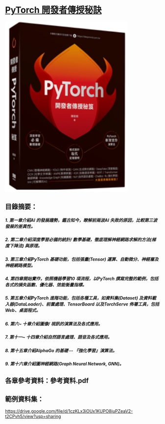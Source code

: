 # [PyTorch 開發者傳授秘訣](https://www.tenlong.com.tw/products/9786267146156?list_name=i-r-zh_tw)
<img src="封面.png" alt="drawing" width="400"/>

## 目錄摘要：
##### 1. 第一章介紹AI 的發展趨勢，鑑古知今，瞭解前兩波AI 失敗的原因，比較第三波發展的差異性。
##### 2. 第二章介紹深度學習必備的統計/ 數學基礎，徹底理解神經網路求解的方法(梯度下降法) 與原理。
##### 3. 第三章介紹PyTorch 基礎功能，包括張量(Tensor) 運算、自動微分、神經層及神經網路模型。
##### 4. 第四章開始實作，依照機器學習10 項流程，以PyTorch 撰寫完整的範例，包括各式的損失函數、優化器、效能衡量指標。
##### 5. 第五章介紹PyTorch 進階功能，包括各種工具，如資料集(Dataset) 及資料載入器(DataLoader)、前置處理、TensorBoard 以及TorchServe 佈署工具，包括Web、桌面程式。
##### 6. 第六~ 十章介紹圖像/ 視訊的演算法及各式應用。
##### 7. 第十一~ 十四章介紹自然語言處理、語音及各式應用。
##### 8. 第十五章介紹AlphaGo 的基礎 -- 『強化學習』演算法。
##### 9. 第十六章介紹圖神經網路(Graph Neural Network, GNN)。

## 各章參考資料：參考資料.pdf
## 範例資料集：
https://drive.google.com/file/d/1czKLx3iOUx1KUPO8juPZeaV2-t2CPvh5/view?usp=sharing


